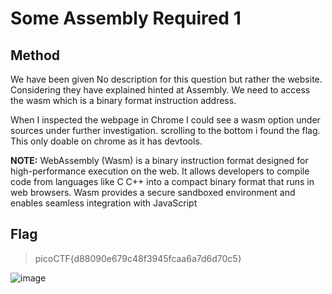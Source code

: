 # Some Assembly Required 1

## Method

We have been given No description for this question but rather the website. Considering they have explained hinted at Assembly. 
We need to access the wasm which is a binary format instruction address.

When I inspected the webpage in Chrome I could see a wasm option under sources under further investigation. scrolling to the bottom i found the flag. 
This only doable on chrome as it has devtools.

**NOTE:**
WebAssembly (Wasm) is a binary instruction format designed for high-performance execution on the web. 
It allows developers to compile code from languages like C C++ into a compact binary format that runs in web browsers.
Wasm provides a secure sandboxed environment and enables seamless integration with JavaScript

## Flag

> picoCTF{d88090e679c48f3945fcaa6a7d6d70c5}

![image](https://github.com/user-attachments/assets/4e8036a7-8e54-4b2a-9b5a-3284c570e91c)
